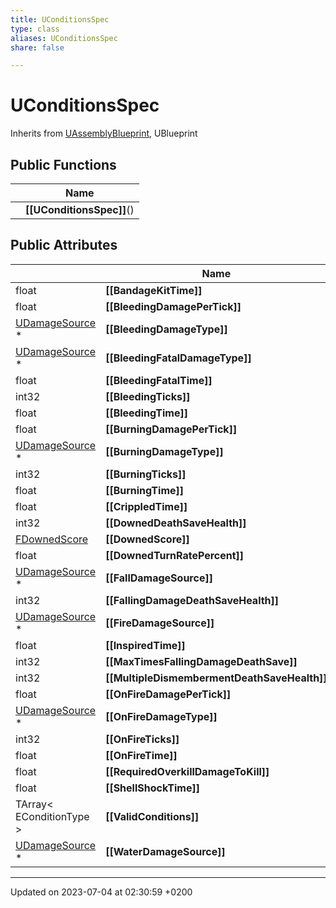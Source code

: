 ```yaml
---
title: UConditionsSpec
type: class
aliases: UConditionsSpec
share: false

---
```


# UConditionsSpec





Inherits from [UAssemblyBlueprint](/docs/SDK/Source/Classes/classUAssemblyBlueprint.md), UBlueprint

## Public Functions

|                | Name           |
| -------------- | -------------- |
| | **[[UConditionsSpec]]**() |

## Public Attributes

|                | Name           |
| -------------- | -------------- |
| float | **[[BandageKitTime]]**  |
| float | **[[BleedingDamagePerTick]]**  |
| [UDamageSource](/docs/SDK/Source/Classes/classUDamageSource.md) * | **[[BleedingDamageType]]**  |
| [UDamageSource](/docs/SDK/Source/Classes/classUDamageSource.md) * | **[[BleedingFatalDamageType]]**  |
| float | **[[BleedingFatalTime]]**  |
| int32 | **[[BleedingTicks]]**  |
| float | **[[BleedingTime]]**  |
| float | **[[BurningDamagePerTick]]**  |
| [UDamageSource](/docs/SDK/Source/Classes/classUDamageSource.md) * | **[[BurningDamageType]]**  |
| int32 | **[[BurningTicks]]**  |
| float | **[[BurningTime]]**  |
| float | **[[CrippledTime]]**  |
| int32 | **[[DownedDeathSaveHealth]]**  |
| [FDownedScore](/docs/SDK/Source/Classes/structFDownedScore.md) | **[[DownedScore]]**  |
| float | **[[DownedTurnRatePercent]]**  |
| [UDamageSource](/docs/SDK/Source/Classes/classUDamageSource.md) * | **[[FallDamageSource]]**  |
| int32 | **[[FallingDamageDeathSaveHealth]]**  |
| [UDamageSource](/docs/SDK/Source/Classes/classUDamageSource.md) * | **[[FireDamageSource]]**  |
| float | **[[InspiredTime]]**  |
| int32 | **[[MaxTimesFallingDamageDeathSave]]**  |
| int32 | **[[MultipleDismembermentDeathSaveHealth]]**  |
| float | **[[OnFireDamagePerTick]]**  |
| [UDamageSource](/docs/SDK/Source/Classes/classUDamageSource.md) * | **[[OnFireDamageType]]**  |
| int32 | **[[OnFireTicks]]**  |
| float | **[[OnFireTime]]**  |
| float | **[[RequiredOverkillDamageToKill]]**  |
| float | **[[ShellShockTime]]**  |
| TArray< EConditionType > | **[[ValidConditions]]**  |
| [UDamageSource](/docs/SDK/Source/Classes/classUDamageSource.md) * | **[[WaterDamageSource]]**  |

-------------------------------

Updated on 2023-07-04 at 02:30:59 +0200